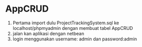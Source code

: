 # AppCRUD
1. Pertama import dulu ProjectTrackingSystem.sql ke localhost/phpmyadmin dengan membuat tabel AppCRUD
2. jalan kan aplikasi dengan netbean 
3. login menggunakan username: admin dan password:admin

